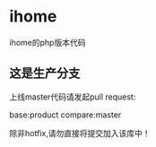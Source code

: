 ihome
=====
ihome的php版本代码

这是生产分支
----
上线master代码请发起pull request: 

base:product compare:master

除非hotfix,请勿直接将提交加入该库中！




